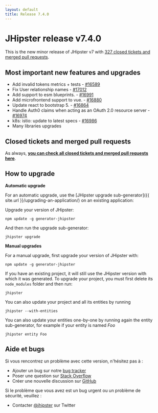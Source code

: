```yaml
---
layout: default
title: Release 7.4.0
---
```


JHipster release v7.4.0
==================

This is the new minor release of JHipster v7 with [327 closed tickets and merged pull requests](https://github.com/jhipster/generator-jhipster/issues?q=milestone%3A7.4.0+is%3Aclosed).


Most important new features and upgrades
-------------

- Add invalid tokens metrics + tests - [#16589](https://github.com/jhipster/generator-jhipster/pull/16589)
- Fix User relationship names - [#17012](https://github.com/jhipster/generator-jhipster/pull/17012)
- Add support to esm blueprints. - [#16991](https://github.com/jhipster/generator-jhipster/pull/16991)
- Add microfrontend support to vue. - [#16880](https://github.com/jhipster/generator-jhipster/pull/16880)
- Update react to bootstrap 5. - [#16864](https://github.com/jhipster/generator-jhipster/pull/16864)
- Handle Auth0 claims when acting as an OAuth 2.0 resource server - [#16974](https://github.com/jhipster/generator-jhipster/pull/16974)
- k8s: istio: update to latest specs - [#16986](https://github.com/jhipster/generator-jhipster/pull/16986)
- Many libraries upgrades

Closed tickets and merged pull requests
------------
As always, __[you can check all closed tickets and merged pull requests here](https://github.com/jhipster/generator-jhipster/issues?q=milestone%3A7.4.0+is%3Aclosed)__.

How to upgrade
------------

**Automatic upgrade**

For an automatic upgrade, use the [JHipster upgrade sub-generator]({{ site.url }}/upgrading-an-application/) on an existing application:

Upgrade your version of JHipster:

```
npm update -g generator-jhipster
```

And then run the upgrade sub-generator:

```
jhipster upgrade
```

**Manual upgrades**

For a manual upgrade, first upgrade your version of JHipster with:

```
npm update -g generator-jhipster
```

If you have an existing project, it will still use the JHipster version with which it was generated.
To upgrade your project, you must first delete its `node_modules` folder and then run:

```
jhipster
```

You can also update your project and all its entities by running

```
jhipster --with-entities
```

You can also update your entities one-by-one by running again the entity sub-generator, for example if your entity is named _Foo_

```
jhipster entity Foo
```


## Aide et bugs

Si vous rencontrez un problème avec cette version, n'hésitez pas à :

- Ajouter un bug sur notre [bug tracker](https://github.com/jhipster/generator-jhipster/issues?state=open)
- Poser une question sur [Stack Overflow](http://stackoverflow.com/tags/jhipster/info)
- Créer une nouvelle discussion sur [GitHub](https://github.com/jhipster/generator-jhipster/discussions)

Si le problème que vous avez est un bug urgent ou un problème de sécurité, veuillez :

- Contacter [@jhipster](https://twitter.com/jhipster) sur Twitter